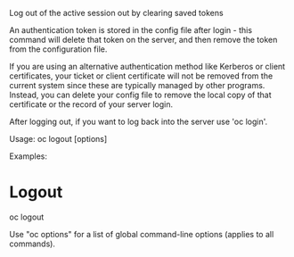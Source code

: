 Log out of the active session out by clearing saved tokens 

An authentication token is stored in the config file after login - this command will delete that token on the server, and then remove the token from the configuration file. 

If you are using an alternative authentication method like Kerberos or client certificates, your ticket or client certificate will not be removed from the current system since these are typically managed by other programs. Instead, you can delete your config file to remove the local copy of that certificate or the record of your server login. 

After logging out, if you want to log back into the server use 'oc login'.

Usage:
  oc logout [options]

Examples:
  # Logout
  oc logout

Use "oc options" for a list of global command-line options (applies to all commands).
